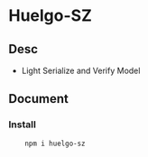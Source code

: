 # Huelgo-SZ

## Desc

- Light Serialize and Verify Model

## Document

### Install

```
    npm i huelgo-sz
```
